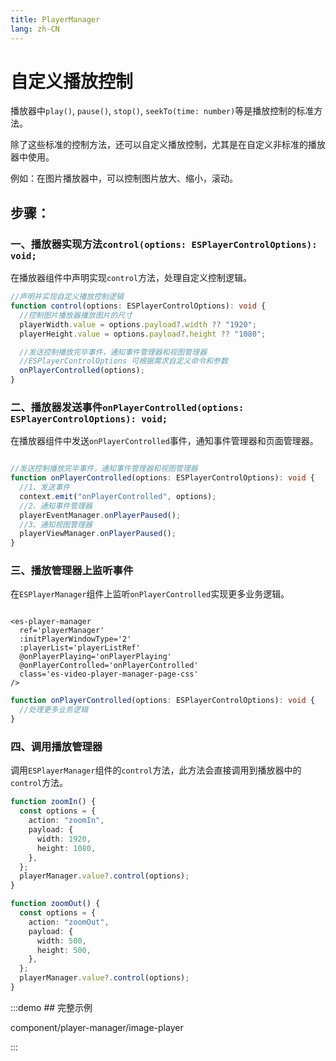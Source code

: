 ```yaml
---
title: PlayerManager
lang: zh-CN
---
```


# 自定义播放控制

播放器中`play()`, `pause()`, `stop()`, `seekTo(time: number)`等是播放控制的标准方法。

除了这些标准的控制方法，还可以自定义播放控制，尤其是在自定义非标准的播放器中使用。

例如：在图片播放器中，可以控制图片放大、缩小，滚动。

## 步骤：

### 一、播放器实现方法`control(options: ESPlayerControlOptions): void;`

在播放器组件中声明实现`control`方法，处理自定义控制逻辑。

```ts
//声明并实现自定义播放控制逻辑
function control(options: ESPlayerControlOptions): void {
  //控制图片播放器播放图片的尺寸
  playerWidth.value = options.payload?.width ?? "1920";
  playerHeight.value = options.payload?.height ?? "1080";

  //发送控制播放完毕事件，通知事件管理器和视图管理器
  //ESPlayerControlOptions 可根据需求自定义命令和参数
  onPlayerControlled(options);
}
```

### 二、播放器发送事件`onPlayerControlled(options: ESPlayerControlOptions): void;`

在播放器组件中发送`onPlayerControlled`事件，通知事件管理器和页面管理器。

```ts

//发送控制播放完毕事件，通知事件管理器和视图管理器
function onPlayerControlled(options: ESPlayerControlOptions): void {
  //1、发送事件
  context.emit("onPlayerControlled", options);
  //2、通知事件管理器
  playerEventManager.onPlayerPaused();
  //3、通知视图管理器
  playerViewManager.onPlayerPaused();
}
```

### 三、播放管理器上监听事件

在`ESPlayerManager`组件上监听`onPlayerControlled`实现更多业务逻辑。

```vue

<es-player-manager
  ref='playerManager'
  :initPlayerWindowType='2'
  :playerList='playerListRef'
  @onPlayerPlaying='onPlayerPlaying'
  @onPlayerControlled='onPlayerControlled'
  class='es-video-player-manager-page-css'
/>

```

```ts
function onPlayerControlled(options: ESPlayerControlOptions): void {
  //处理更多业务逻辑
}
```

### 四、调用播放管理器

调用`ESPlayerManager`组件的`control`方法，此方法会直接调用到播放器中的`control`方法。

```ts
function zoomIn() {
  const options = {
    action: "zoomIn",
    payload: {
      width: 1920,
      height: 1080,
    },
  };
  playerManager.value?.control(options);
}

function zoomOut() {
  const options = {
    action: "zoomOut",
    payload: {
      width: 500,
      height: 500,
    },
  };
  playerManager.value?.control(options);
}
```

:::demo ## 完整示例

component/player-manager/image-player

:::
